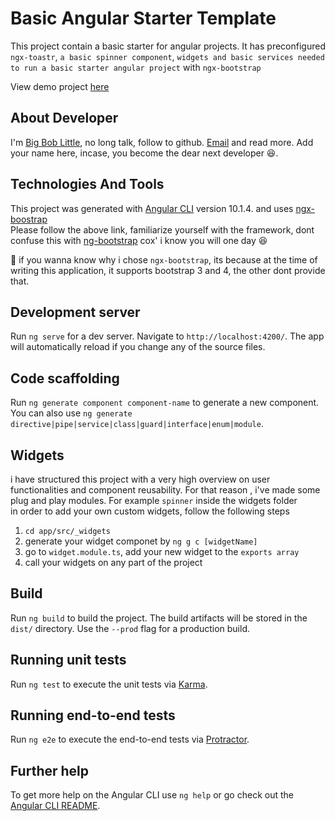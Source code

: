 # Basic Angular Starter Template 
This project contain a basic starter for angular projects. It has preconfigured `ngx-toastr`, `a basic spinner component`, `widgets and basic services needed to run a basic starter angular project` with `ngx-bootstrap`   

View demo project [here](https://angular-base-starter.web.app)

## About Developer 
I'm [Big Bob Little](https://github.com/BigBobLittle), no long talk, follow to github. [Email](littletheprogrammer@gmail.com) and read more. Add your name here, incase, you become the dear next developer 😆. 


## Technologies And Tools
This project was generated with [Angular CLI](https://github.com/angular/angular-cli) version 10.1.4. and uses [ngx-boostrap](https://valor-software.com/ngx-bootstrap/#/documentation#getting-started)   
Please follow the above link, familiarize yourself with the framework, dont confuse this with [ng-bootstrap](https://ng-bootstrap.github.io/#/home) cox' i know you will one day 😆   

🥬 if you wanna know why i chose `ngx-bootstrap`, its because at the time of writing this application, it supports bootstrap 3 and 4, the other dont provide that.

## Development server

Run `ng serve` for a dev server. Navigate to `http://localhost:4200/`. The app will automatically reload if you change any of the source files.

## Code scaffolding

Run `ng generate component component-name` to generate a new component. You can also use `ng generate directive|pipe|service|class|guard|interface|enum|module`.


## Widgets
i have structured this project with a very high overview on user functionalities and component reusability. For that reason , i've made some plug and play modules. 
For example `spinner` inside the widgets folder    
in order to add your own custom widgets, follow the following steps 

1. `cd app/src/_widgets`
2. generate your widget componet by `ng g c [widgetName]`
3. go to `widget.module.ts`, add your new widget to the `exports array`  
4. call your widgets on any part of the project 

## Build

Run `ng build` to build the project. The build artifacts will be stored in the `dist/` directory. Use the `--prod` flag for a production build.

## Running unit tests

Run `ng test` to execute the unit tests via [Karma](https://karma-runner.github.io).

## Running end-to-end tests

Run `ng e2e` to execute the end-to-end tests via [Protractor](http://www.protractortest.org/).

## Further help

To get more help on the Angular CLI use `ng help` or go check out the [Angular CLI README](https://github.com/angular/angular-cli/blob/master/README.md).
